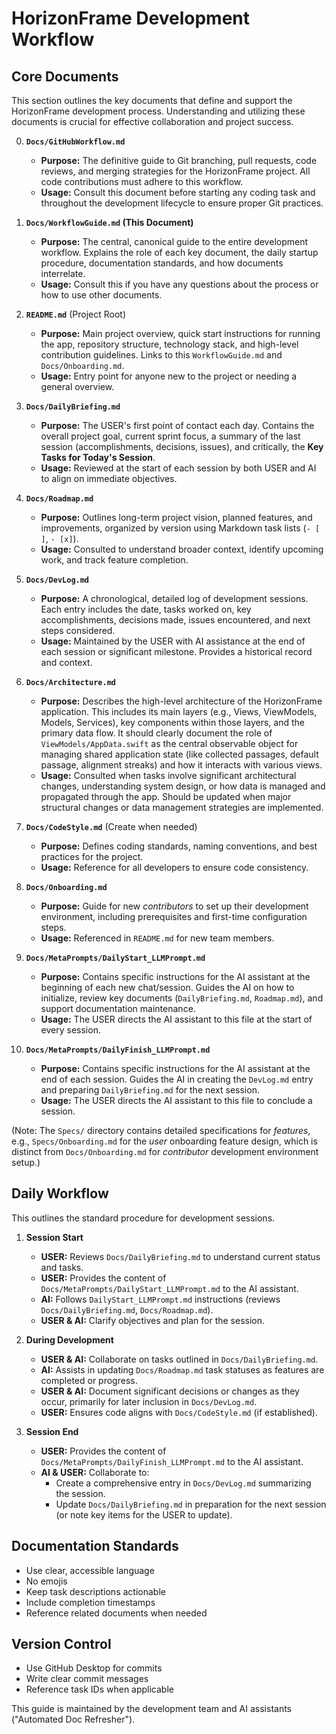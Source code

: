 # HorizonFrame Development Workflow

## Core Documents

This section outlines the key documents that define and support the HorizonFrame development process. Understanding and utilizing these documents is crucial for effective collaboration and project success.

0.  **`Docs/GitHubWorkflow.md`**
    *   **Purpose:** The definitive guide to Git branching, pull requests, code reviews, and merging strategies for the HorizonFrame project. All code contributions must adhere to this workflow.
    *   **Usage:** Consult this document before starting any coding task and throughout the development lifecycle to ensure proper Git practices.

1.  **`Docs/WorkflowGuide.md` (This Document)**
    *   **Purpose:** The central, canonical guide to the entire development workflow. Explains the role of each key document, the daily startup procedure, documentation standards, and how documents interrelate.
    *   **Usage:** Consult this if you have any questions about the process or how to use other documents.

2.  **`README.md`** (Project Root)
    *   **Purpose:** Main project overview, quick start instructions for running the app, repository structure, technology stack, and high-level contribution guidelines. Links to this `WorkflowGuide.md` and `Docs/Onboarding.md`.
    *   **Usage:** Entry point for anyone new to the project or needing a general overview.

3.  **`Docs/DailyBriefing.md`**
    *   **Purpose:** The USER's first point of contact each day. Contains the overall project goal, current sprint focus, a summary of the last session (accomplishments, decisions, issues), and critically, the **Key Tasks for Today's Session**.
    *   **Usage:** Reviewed at the start of each session by both USER and AI to align on immediate objectives.

4.  **`Docs/Roadmap.md`**
    *   **Purpose:** Outlines long-term project vision, planned features, and improvements, organized by version using Markdown task lists (`- [ ]`, `- [x]`).
    *   **Usage:** Consulted to understand broader context, identify upcoming work, and track feature completion.

5.  **`Docs/DevLog.md`**
    *   **Purpose:** A chronological, detailed log of development sessions. Each entry includes the date, tasks worked on, key accomplishments, decisions made, issues encountered, and next steps considered.
    *   **Usage:** Maintained by the USER with AI assistance at the end of each session or significant milestone. Provides a historical record and context.

6.  **`Docs/Architecture.md`**
    *   **Purpose:** Describes the high-level architecture of the HorizonFrame application. This includes its main layers (e.g., Views, ViewModels, Models, Services), key components within those layers, and the primary data flow. It should clearly document the role of `ViewModels/AppData.swift` as the central observable object for managing shared application state (like collected passages, default passage, alignment streaks) and how it interacts with various views.
    *   **Usage:** Consulted when tasks involve significant architectural changes, understanding system design, or how data is managed and propagated through the app. Should be updated when major structural changes or data management strategies are implemented.

7.  **`Docs/CodeStyle.md`** (Create when needed)
    *   **Purpose:** Defines coding standards, naming conventions, and best practices for the project.
    *   **Usage:** Reference for all developers to ensure code consistency.

8.  **`Docs/Onboarding.md`**
    *   **Purpose:** Guide for new *contributors* to set up their development environment, including prerequisites and first-time configuration steps.
    *   **Usage:** Referenced in `README.md` for new team members.

9.  **`Docs/MetaPrompts/DailyStart_LLMPrompt.md`**
    *   **Purpose:** Contains specific instructions for the AI assistant at the beginning of each new chat/session. Guides the AI on how to initialize, review key documents (`DailyBriefing.md`, `Roadmap.md`), and support documentation maintenance.
    *   **Usage:** The USER directs the AI assistant to this file at the start of every session.

10. **`Docs/MetaPrompts/DailyFinish_LLMPrompt.md`**
    *   **Purpose:** Contains specific instructions for the AI assistant at the end of each session. Guides the AI in creating the `DevLog.md` entry and preparing `DailyBriefing.md` for the next session.
    *   **Usage:** The USER directs the AI assistant to this file to conclude a session.

(Note: The `Specs/` directory contains detailed specifications for *features*, e.g., `Specs/Onboarding.md` for the *user* onboarding feature design, which is distinct from `Docs/Onboarding.md` for *contributor* development environment setup.)

## Daily Workflow

This outlines the standard procedure for development sessions.

1.  **Session Start**
    *   **USER:** Reviews `Docs/DailyBriefing.md` to understand current status and tasks.
    *   **USER:** Provides the content of `Docs/MetaPrompts/DailyStart_LLMPrompt.md` to the AI assistant.
    *   **AI:** Follows `DailyStart_LLMPrompt.md` instructions (reviews `Docs/DailyBriefing.md`, `Docs/Roadmap.md`).
    *   **USER & AI:** Clarify objectives and plan for the session.

2.  **During Development**
    *   **USER & AI:** Collaborate on tasks outlined in `Docs/DailyBriefing.md`.
    *   **AI:** Assists in updating `Docs/Roadmap.md` task statuses as features are completed or progress.
    *   **USER & AI:** Document significant decisions or changes as they occur, primarily for later inclusion in `Docs/DevLog.md`.
    *   **USER:** Ensures code aligns with `Docs/CodeStyle.md` (if established).

3.  **Session End**
    *   **USER:** Provides the content of `Docs/MetaPrompts/DailyFinish_LLMPrompt.md` to the AI assistant.
    *   **AI & USER:** Collaborate to:
        *   Create a comprehensive entry in `Docs/DevLog.md` summarizing the session.
        *   Update `Docs/DailyBriefing.md` in preparation for the next session (or note key items for the USER to update).

## Documentation Standards

- Use clear, accessible language
- No emojis
- Keep task descriptions actionable
- Include completion timestamps
- Reference related documents when needed

## Version Control

- Use GitHub Desktop for commits
- Write clear commit messages
- Reference task IDs when applicable

This guide is maintained by the development team and AI assistants ("Automated Doc Refresher").
